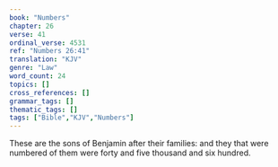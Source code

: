 ```yaml
---
book: "Numbers"
chapter: 26
verse: 41
ordinal_verse: 4531
ref: "Numbers 26:41"
translation: "KJV"
genre: "Law"
word_count: 24
topics: []
cross_references: []
grammar_tags: []
thematic_tags: []
tags: ["Bible","KJV","Numbers"]
---
```

These are the sons of Benjamin after their families: and they that were numbered of them were forty and five thousand and six hundred.

